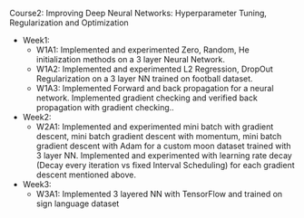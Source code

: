 Course2: Improving Deep Neural Networks: Hyperparameter Tuning, Regularization and Optimization
  * Week1: 
    * W1A1: Implemented and experimented Zero, Random, He initialization methods on a 3 layer Neural Network.
    * W1A2: Implemented and experimented L2 Regression, DropOut Regularization on a 3 layer NN trained on football dataset.
    * W1A3: Implemented Forward and back propagation for a neural network. Implemented gradient checking and verified back propagation with gradient checking..
  * Week2:
     * W2A1: Implemented and experimented mini batch with gradient descent, mini batch gradient descent with momentum, mini batch gradient descent with Adam for a custom moon dataset trained with 3 layer NN.
           Implemented and experimented with learning rate decay  (Decay every iteration vs fixed Interval Scheduling) for each gradient descent mentioned  above.
  * Week3:
    * W3A1: Implemented 3 layered NN with TensorFlow and trained on sign language  dataset
